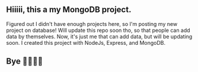 ## Hiiiii, this a my MongoDB project.
Figured out I didn't have enough projects here, so I'm posting my new project on database!
Will update this repo soon tho, so that people can add data by themselves. Now, it's just me that can add data, but will be updating soon.
I created this project with NodeJs, Express, and MongoDB.
## Bye 👋🏼👋🏼